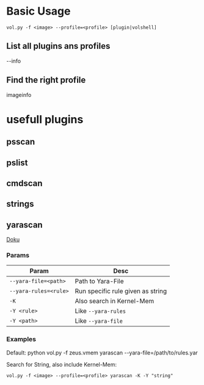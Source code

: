 # Basic Usage
`vol.py -f <image> --profile=<profile> [plugin|volshell]`

## List all plugins ans profiles
--info

## Find the right profile
imageinfo

# usefull plugins
## psscan
## pslist
## cmdscan
## strings
## yarascan
[Doku](https://github.com/volatilityfoundation/volatility/wiki/Command-Reference-Mal#yarascan)
### Params

| Param  | Desc |
| ------------- | ------------- |
| `--yara-file=<path>`  | Path to Yara-File  |
| `--yara-rules=<rule>`  | Run specific rule given as string  |
| `-K`  | Also search in Kernel-Mem  |
| `-Y <rule>`  | Like `--yara-rules` |
| `-Y <path>`  | Like `--yara-file` |

### Examples
Default:
python vol.py -f zeus.vmem yarascan --yara-file=/path/to/rules.yar

Search for String, also include Kernel-Mem:

`vol.py -f <image> --profile=<profile> yarascan -K -Y "string"`
